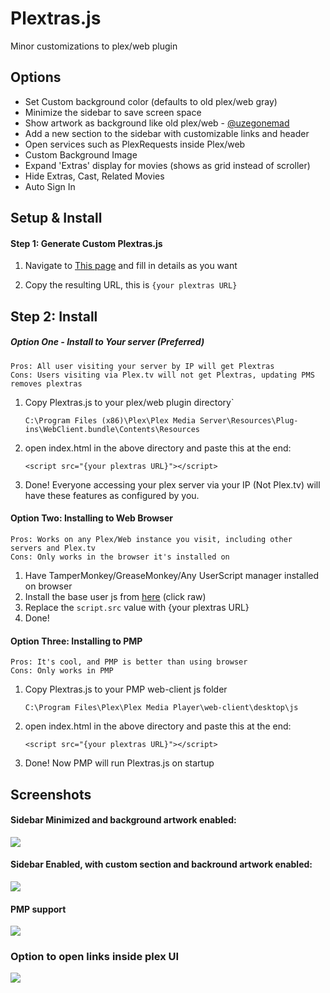 # Plextras.js
Minor customizations to plex/web plugin

## Options
- Set Custom background color (defaults to old plex/web gray)
- Minimize the sidebar to save screen space
- Show artwork as background like old plex/web - [@uzegonemad](https://github.com/uzegonemad/plexbgartwork)
- Add a new section to the sidebar with customizable links and header
- Open services such as PlexRequests inside Plex/web
- Custom Background Image
- Expand 'Extras' display for movies (shows as grid instead of scroller)
- Hide Extras, Cast, Related Movies
- Auto Sign In

## Setup & Install

#### Step 1: Generate Custom Plextras.js

1. Navigate to [This page](http://andrewiankidd.co.uk/ext/mimefix/) and fill in details as you want

2. Copy the resulting URL, this is `{your plextras URL}`
    
## Step 2: Install

##### Option One - Install to Your server (Preferred)
    Pros: All user visiting your server by IP will get Plextras
    Cons: Users visiting via Plex.tv will not get Plextras, updating PMS removes plextras
    
1. Copy Plextras.js to your plex/web plugin directory`

    `C:\Program Files (x86)\Plex\Plex Media Server\Resources\Plug-ins\WebClient.bundle\Contents\Resources`

2. open index.html in the above directory and paste this at the end:

    `<script src="{your plextras URL}"></script>`
    
3. Done! Everyone accessing your plex server via your IP (Not Plex.tv) will have these features as configured by you.

#### Option Two: Installing to Web Browser
    Pros: Works on any Plex/Web instance you visit, including other servers and Plex.tv
    Cons: Only works in the browser it's installed on

1. Have TamperMonkey/GreaseMonkey/Any UserScript manager installed on browser
2. Install the base user js from [here](https://github.com/andrewiankidd/Plextras.js/blob/master/Plextras.user.js) (click raw)
3. Replace the `script.src` value with {your plextras URL}
4. Done! 

#### Option Three: Installing to PMP
    Pros: It's cool, and PMP is better than using browser
    Cons: Only works in PMP
    
1. Copy Plextras.js to your PMP web-client js folder

    `C:\Program Files\Plex\Plex Media Player\web-client\desktop\js`

2. open index.html in the above directory and paste this at the end:

    `<script src="{your plextras URL}"></script>`
    
3. Done! Now PMP will run Plextras.js on startup
    
## Screenshots
#### Sidebar Minimized and background artwork enabled:              
![](https://raw.githubusercontent.com/andrewiankidd/Plextras.js/master/Screenshots/Artwork_sidebar_enabled.PNG)

#### Sidebar Enabled, with custom section and backround artwork enabled:
![](https://raw.githubusercontent.com/andrewiankidd/Plextras.js/master/Screenshots/Artwork_sidebar_hover.PNG)

#### PMP support
![](https://raw.githubusercontent.com/andrewiankidd/Plextras.js/6f752da221afeb1b6233ed6f7a95ae8f0cc0826f/Screenshots/pmp.png)

### Option to open links inside plex UI
![](https://github.com/andrewiankidd/Plextras.js/blob/a99638dc5e5f63fad31efcc169c3fd63200451c3/Screenshots/internallinks.png?raw=true)

